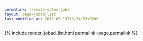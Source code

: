 ```yaml
---
permalink: /remote-sales-jobs
layout: page-jobad-list
last_modified_at: 2019-05-19T18:34:53+0200
---
```

{% include render_jobad_list.html permalink=page.permalink %}
